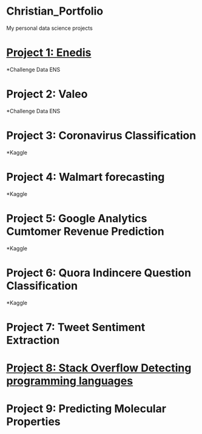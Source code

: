 # Christian_Portfolio
My personal data science projects

# [Project 1: Enedis](https://github.com/sckobayashi/ChallengeDataEns2020/tree/master/Enedis)
*Challenge Data ENS

# Project 2: Valeo
*Challenge Data ENS

# Project 3: Coronavirus Classification
*Kaggle 

# Project 4: Walmart forecasting
*Kaggle 

# Project 5: Google Analytics Cumtomer Revenue Prediction
*Kaggle

# Project 6: Quora Indincere Question Classification
*Kaggle

# Project 7: Tweet Sentiment Extraction

# [Project 8: Stack Overflow Detecting programming languages](https://www.kaggle.com/christiankobayashi/detecting-programming-language-spacy-ner-model)

# Project 9: Predicting Molecular Properties
